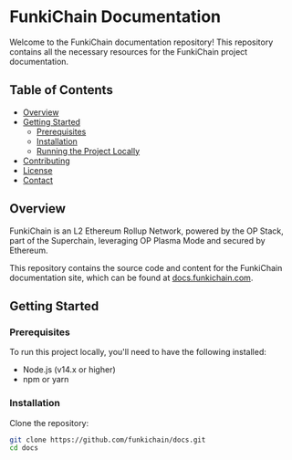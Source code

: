 # FunkiChain Documentation

Welcome to the FunkiChain documentation repository! This repository contains all the necessary resources for the FunkiChain project documentation.

## Table of Contents

- [Overview](#overview)
- [Getting Started](#getting-started)
  - [Prerequisites](#prerequisites)
  - [Installation](#installation)
  - [Running the Project Locally](#running-the-project-locally)
- [Contributing](#contributing)
- [License](#license)
- [Contact](#contact)

## Overview

FunkiChain is an L2 Ethereum Rollup Network, powered by the OP Stack, part of the Superchain, leveraging OP Plasma Mode and secured by Ethereum.

This repository contains the source code and content for the FunkiChain documentation site, which can be found at [docs.funkichain.com](https://docs.funkichain.com/docs).

## Getting Started

### Prerequisites

To run this project locally, you'll need to have the following installed:

- Node.js (v14.x or higher)
- npm or yarn

### Installation

Clone the repository:

```bash
git clone https://github.com/funkichain/docs.git
cd docs
